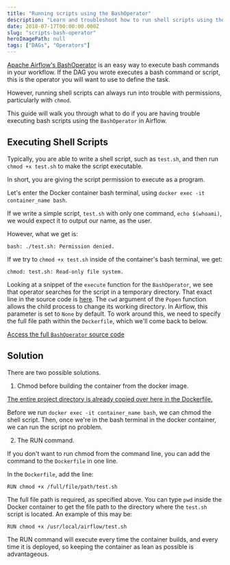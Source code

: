 ```yaml
---
title: "Running scripts using the BashOperator"
description: "Learn and troubleshoot how to run shell scripts using the Bash Operator in Airflow"
date: 2018-07-17T00:00:00.000Z
slug: "scripts-bash-operator"
heroImagePath: null
tags: ["DAGs", "Operators"]
---
```

<!-- markdownlint-disable-file -->
[Apache Airflow's BashOperator](https://registry.astronomer.io/providers/apache-airflow/modules/bashoperator) is an easy way to execute bash commands in your workflow. If the DAG you wrote executes a bash command or script, this is the operator you will want to use to define the task.

However, running shell scripts can always run into trouble with permissions, particularly with `chmod`.

This guide will walk you through what to do if you are having trouble executing bash scripts using the `BashOperator` in Airflow.

## Executing Shell Scripts

Typically, you are able to write a shell script, such as `test.sh`, and then run `chmod +x test.sh` to make the script executable.

In short, you are giving the script permission to execute as a program.

Let's enter the Docker container bash terminal, using `docker exec -it container_name bash`.

If we write a simple script, `test.sh` with only one command, `echo $(whoami)`, we would expect it to output our name, as the user.

However, what we get is:

```shell
bash: ./test.sh: Permission denied.
```

If we try to `chmod +x test.sh` inside of the container's bash terminal, we get:

```shell
chmod: test.sh: Read-only file system.
```

Looking at a snippet of the `execute` function for the `BashOperator`, we see that operator searches for the script in a temporary directory. That exact line in the source code is [here](https://github.com/apache/airflow/blob/b658a4243fb5b22b81677ac0f30c767dfc3a1b4b/airflow/hooks/subprocess.py#L62). The `cwd` argument of the `Popen` function allows the child process to change its working directory. In Airflow, this parameter is set to `None` by default. To work around this, we need to specify the full file path within the `Dockerfile`, which we'll come back to below.

[Access the full `BashOperator` source code](https://airflow.apache.org/docs/apache-airflow/1.10.3/_modules/airflow/operators/bash_operator.html)

## Solution

There are two possible solutions.

1. Chmod before building the container from the docker image.

[The entire project directory is already copied over here in the Dockerfile.](https://github.com/astronomerio/astronomer/blob/a2b0936a96344ee8762572c27498dc1dd5955176/docker/platform/airflow/onbuild/Dockerfile#L32)

Before we run `docker exec -it container_name bash`, we can chmod the shell script. Then, once we're in the bash terminal in the docker container, we can run the script no problem.

2. The RUN command.

If you don't want to run chmod from the command line, you can add the command to the `Dockerfile` in one line.

In the `Dockerfile`, add the line:

```shell
RUN chmod +x /full/file/path/test.sh
```

The full file path is required, as specified above. You can type `pwd` inside the Docker container to get the file path to the directory where the `test.sh` script is located. An example of this may be:

```shell
RUN chmod +x /usr/local/airflow/test.sh
```

The RUN command will execute every time the container builds, and every time it is deployed, so keeping the container as lean as possible is advantageous.
